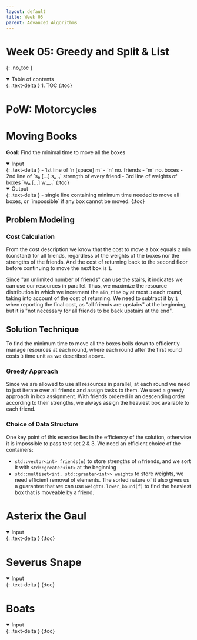 ```yaml
---
layout: default
title: Week 05
parent: Advanced Algorithms
---
```


Week 05: Greedy and Split & List
===
{: .no_toc }

<details open markdown="block">
  <summary>
    Table of contents
  </summary>
  {: .text-delta }
1. TOC
{:toc}
</details>


# PoW: Motorcycles

# Moving Books

**Goal:** Find the minimal time to move all the boxes

<details open markdown="block">
  <summary>
    Input
  </summary>
  {: .text-delta }
  - 1st line of `n [space] m`
    - `n` no. friends
    - `m` no. boxes
  - 2nd line of `s₀ [...] sₙ₋₁` strength of every friend
  - 3rd line of weights of boxes `w₀ [...] wₘ₋₁`
{:toc}
</details>

<details open markdown="block">
  <summary>
    Output
  </summary>
  {: .text-delta }
- single line containing minimum time needed to move all boxes, or `impossible` if any box cannot be moved.
{:toc}
</details>


## Problem Modeling

### Cost Calculation

From the cost description we know that the cost to move a box equals `2` min (constant) for all friends, regardless of the weights of the boxes nor the strengths of the friends. And the cost of returning back to the second floor before continuing to move the next box is `1`. 

Since "an unlimited number of friends" can use the stairs, it indicates we can use our resources in parallel. Thus, we maximize the resource distribution in which we increment the `min_time` by at most `3` each round, taking into account of the cost of returning. We need to subtract it by `1` when reporting the final cost, as "all friends are upstairs" at the beginning, but it is "not necessary for all friends to be back upstairs at the end".

## Solution Technique

To find the minimum time to move all the boxes boils down to efficiently manage resources at each round, where each round after the first round costs `3` time unit as we described above.

### Greedy Approach

Since we are allowed to use all resources in parallel, at each round we need to just iterate over all friends and assign tasks to them. We used a greedy approach in box assignment. With friends ordered in an descending order according to their strengths, we always assign the heaviest box available to each friend.

### Choice of Data Structure

One key point of this exercise lies in the efficiency of the solution, otherwise it is impossible to pass test set 2 & 3. We need an efficient choice of the containers:

- `std::vector<int> friends(n)` to store strengths of `n` friends, and we sort it with `std::greater<int>` at the beginning
- `std::multiset<int, std::greater<int>> weights` to store weights, we need efficient removal of elements. The sorted nature of it also gives us a guarantee that we can use `weights.lower_bound(f)` to find the heaviest box that is moveable by a friend.

# Asterix the Gaul

<details open markdown="block">
  <summary>
    Input
  </summary>
  {: .text-delta }
{:toc}
</details>

# Severus Snape

<details open markdown="block">
  <summary>
    Input
  </summary>
  {: .text-delta }
{:toc}
</details>


# Boats

<details open markdown="block">
  <summary>
    Input
  </summary>
  {: .text-delta }
{:toc}
</details>